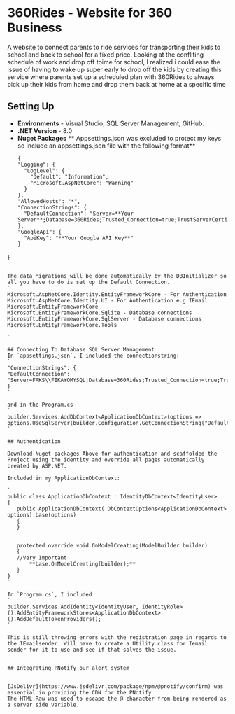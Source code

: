 # 360Rides - Website for 360 Business
A website to connect parents to ride services for transporting their kids to school and back to school for a fixed price. Looking at the confliting schedule of work and drop off toime for school, I realized i could ease the issue of having to wake up super early to drop off the kids by creating this service where parents set up a scheduled plan with 360Rides to always pick up their kids from home and drop them back at home at a specific time
## Setting Up
- **Environments** - Visual Studio, SQL Server Management, GitHub.
- **.NET Version** - 8.0
- **Nuget Packages**
** Appsettings.json was excluded to protect my keys so include an appsettings.json file with the following format**
  ```
  {
  "Logging": {
    "LogLevel": {
      "Default": "Information",
      "Microsoft.AspNetCore": "Warning"
    }
  },
  "AllowedHosts": "*",
  "ConnectionStrings": {
    "DefaultConnection": "Server=**Your Server**;Database=360Rides;Trusted_Connection=true;TrustServerCertificate=True"
  },
  "GoogleApi": {
    "ApiKey": "**Your Google API Key**"
  }
}
  ```

The data Migrations will be done automatically by the DBInitializer so all you have to do is set up the Default Connection.
`  
Microsoft.AspNetCore.Identity.EntityFrameworkCore - For Authentication  
Microsoft.AspNetCore.Identity.UI - For Authentication e.g IEmail  
Microsoft.EntityFrameworkCore -   
Microsoft.EntityFrameworkCore.Sqlite - Database connections  
Microsoft.EntityFrameworkCore.SqlServer - Database connections  
Microsoft.EntityFrameworkCore.Tools  

`

## Connecting To Database SQL Server Management
In `appsettings.json`, I included the connectionstring:   
`
"ConnectionStrings": {
  "DefaultConnection": "Server=FAKS\\FIKAYOMYSQL;Database=360Rides;Trusted_Connection=true;TrustServerCertificate=True",
}
`

and in the Program.cs   
`
builder.Services.AddDbContext<ApplicationDbContext>(options => options.UseSqlServer(builder.Configuration.GetConnectionString("DefaultConnection")));
`

## Authentication

Download Nuget packages Above for authentication and scaffolded the Project using the identity and override all pages automatically created by ASP.NET.

Included in my ApplicationDbContext:  

`
 public class ApplicationDbContext : IdentityDbContext<IdentityUser>
 {
     public ApplicationDbContext( DbContextOptions<ApplicationDbContext> options):base(options) 
     {
     }


     protected override void OnModelCreating(ModelBuilder builder)
     {
     //Very Important
         **base.OnModelCreating(builder);**
     }
 }
`  

In `Program.cs`, I included   
`
builder.Services.AddIdentity<IdentityUser, IdentityRole>().AddEntityFrameworkStores<ApplicationDbContext>().AddDefaultTokenProviders();
`

This is still throwing errors with the registration page in regards to the IEmailsender. Will have to create a Utility class for Iemail sender for it to use and see if that solves the issue.


## Integrating PNotify our alert system
```
<link rel="stylesheet" href="https://cdn.jsdelivr.net/npm/@Html.Raw("@")pnotify/core@5.2.0/dist/PNotify.min.css" />
<link href="https://cdn.jsdelivr.net/npm/@Html.Raw("@")pnotify/core/dist/BrightTheme.css" rel="stylesheet" />
<link href="https://cdn.jsdelivr.net/npm/pnotify@5.2.0/dist/PNotify.css" />
<link href="https://cdn.jsdelivr.net/npm/@Html.Raw("@")pnotify/confirm@5.2.0/dist/PNotifyConfirm.min.css" rel="stylesheet">


 <script src="https://cdn.jsdelivr.net/npm/@Html.Raw("@")pnotify/core@5.2.0/dist/PNotify.min.js"></script>
 <script src="https://cdn.jsdelivr.net/npm/@Html.Raw("@")pnotify/confirm@5.2.0/dist/PNotifyConfirm.min.js"></script>

``` 

[JsDelivr](https://www.jsdelivr.com/package/npm/@pnotify/confirm) was essential in providing the CDN for the PNotify  
The HTML.Raw was used to escape the @ character from being rendered as a server side variable.
